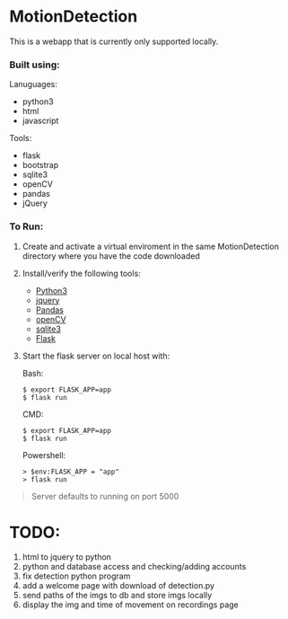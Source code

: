 # MotionDetection

This is a webapp that is currently only supported locally. 

### Built using:

Lanuguages:
- python3
- html
- javascript

Tools:
- flask
- bootstrap
- sqlite3
- openCV
- pandas
- jQuery


### To Run:

1. Create and activate a virtual enviroment in the same MotionDetection directory where you have the code downloaded
2. Install/verify the following tools: 
    - [Python3](https://www.python.org/downloads/)
    - [jquery](https://jquery.com/download/)
    - [Pandas](https://stackoverflow.com/questions/42907331/how-to-install-pandas-from-pip-on-windows-cmd)
    - [openCV](https://pypi.python.org/pypi/opencv-python)
    - [sqlite3](https://www.sqlite.org/download.html)
    - [Flask](https://flask.palletsprojects.com/en/2.0.x/installation/)
3. Start the flask server on local host with:

    Bash:
    ```
    $ export FLASK_APP=app
    $ flask run
    ```

    CMD:
    ```
    $ export FLASK_APP=app
    $ flask run
    ```

    Powershell:
    ```
    > $env:FLASK_APP = "app"
    > flask run
    ```

>Server defaults to running on port 5000

# TODO:
1. html to jquery to python
2. python and database access and checking/adding accounts
3. fix detection python program
4. add a welcome page with download of detection.py
5. send paths of the imgs to db and store imgs locally
6. display the img and time of movement on recordings page